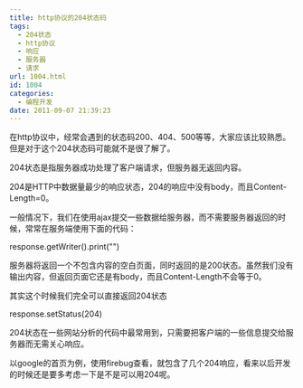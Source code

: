 ```yaml
---
title: http协议的204状态码
tags:
  - 204状态
  - http协议
  - 响应
  - 服务器
  - 请求
url: 1004.html
id: 1004
categories:
  - 编程开发
date: 2011-09-07 21:39:23
---
```


在http协议中，经常会遇到的状态码200、404、500等等，大家应该比较熟悉。但是对于这个204状态码可能就不是很了解了。  

204状态是指服务器成功处理了客户端请求，但服务器无返回内容。  

204是HTTP中数据量最少的响应状态，204的响应中没有body，而且Content-Length=0。  

一般情况下，我们在使用ajax提交一些数据给服务器，而不需要服务器返回的时候，常常在服务端使用下面的代码：  

response.getWriter().print("")

服务器将返回一个不包含内容的空白页面，同时返回的是200状态。虽然我们没有输出内容，但返回页面它还是有body，而且Content-Length不会等于0。  

其实这个时候我们完全可以直接返回204状态  

response.setStatus(204)

204状态在一些网站分析的代码中最常用到，只需要把客户端的一些信息提交给服务器而无需关心响应。  

以google的首页为例，使用firebug查看，就包含了几个204响应，看来以后开发的时候还是要多考虑一下是不是可以用204呢。